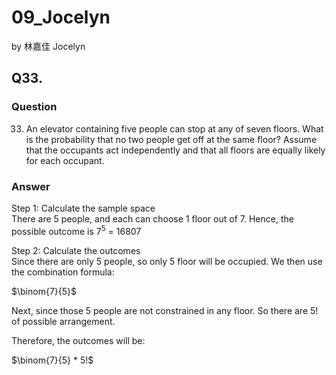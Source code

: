 # 09_Jocelyn

by 林嘉佳 Jocelyn

## Q33.

### Question

33. An elevator containing five people can stop at any of seven floors. What is the probability that no two people get off at the same floor? Assume that the occupants act independently and that all floors are equally likely for each occupant.

### Answer

Step 1: Calculate the sample space
<br> There are 5 people, and each can choose 1 floor out of 7. Hence, the possible outcome is 
$7^5$ = 16807

Step 2: Calculate the outcomes
<br> Since there are only 5 people, so only 5 floor will be occupied. We then use the combination formula:

$\binom{7}{5}$

Next, since those 5 people are not constrained in any floor. So there are 5! of possible arrangement.

Therefore, the outcomes will be:

$\binom{7}{5} * 5!$

